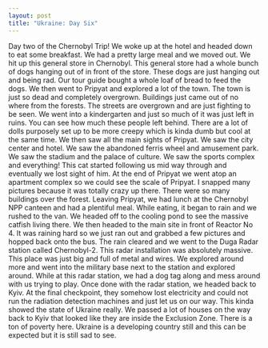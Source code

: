 ```yaml
---
layout: post
title: "Ukraine: Day Six"
---
```


Day two of the Chernobyl Trip! We woke up at the hotel and headed down to eat some breakfast.
We had a pretty large meal and we moved out. We hit up this general store in Chernobyl. This
general store had a whole bunch of dogs hanging out of in front of the store. These dogs are just
hanging out and being rad. Our tour guide bought a whole loaf of bread to feed the dogs.
We then went to Pripyat and explored a lot of the town. The town is just so dead and completely
overgrown. Buildings just came out of no where from the forests. The streets are overgrown and are
just fighting to be seen. We went into a kindergarten and just so much of it was just left in ruins. You can see how much these people left behind. There are a lot of dolls purposely set up to be more
creepy which is kinda dumb but cool at the same time. We then saw all the main sights of Pripyat.
We saw the city center and hotel. We saw the abandoned ferris wheel and amusement park. We saw
the stadium and the palace of culture. We saw the sports complex and everything! This cat started
following us mid way through and eventually we lost sight of him. At the end of Pripyat we went
atop an apartment complex so we could see the scale of Pripyat. I snapped many pictures because it
was totally crazy up there. There were so many buildings over the forest.
Leaving Pripyat, we had lunch at the Chernobyl NPP canteen and had a plentiful meal. While
eating, it began to rain and we rushed to the van. We headed off to the cooling pond to see the
massive catfish living there. We then headed to the main site in front of Reactor No 4. It was raining
hard so we just ran out and grabbed a few pictures and hopped back onto the bus.
The rain cleared and we went to the Duga Radar station called Chernobyl-2. This radar installation
was absolutely massive. This place was just big and full of metal and wires. We explored around
more and went into the military base next to the station and explored around. While at this radar
station, we had a dog tag along and mess around with us trying to play.
Once done with the radar station, we headed back to Kyiv. At the final checkpoint, they somehow
lost electricity and could not run the radiation detection machines and just let us on our way. This
kinda showed the state of Ukraine really. We passed a lot of houses on the way back to Kyiv that
looked like they are inside the Exclusion Zone. There is a ton of poverty here. Ukraine is a
developing country still and this can be expected but it is still sad to see.
